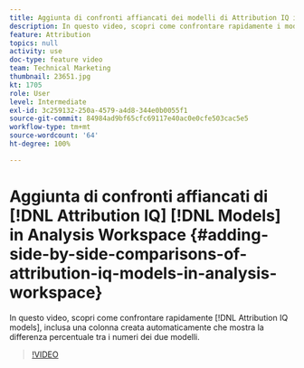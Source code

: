 ```yaml
---
title: Aggiunta di confronti affiancati dei modelli di Attribution IQ in Analysis Workspace
description: In questo video, scopri come confrontare rapidamente i modelli di Attribution IQ, inclusa una colonna creata automaticamente che mostra la differenza percentuale tra i numeri dei due modelli.
feature: Attribution
topics: null
activity: use
doc-type: feature video
team: Technical Marketing
thumbnail: 23651.jpg
kt: 1705
role: User
level: Intermediate
exl-id: 3c259132-250a-4579-a4d8-344e0b0055f1
source-git-commit: 84984ad9bf65cfc69117e40ac0e0cfe503cac5e5
workflow-type: tm+mt
source-wordcount: '64'
ht-degree: 100%

---
```


# Aggiunta di confronti affiancati di [!DNL Attribution IQ] [!DNL Models] in Analysis Workspace {#adding-side-by-side-comparisons-of-attribution-iq-models-in-analysis-workspace}

In questo video, scopri come confrontare rapidamente [!DNL Attribution IQ models], inclusa una colonna creata automaticamente che mostra la differenza percentuale tra i numeri dei due modelli.

>[!VIDEO](https://video.tv.adobe.com/v/23651/?quality=12&learn=on)
